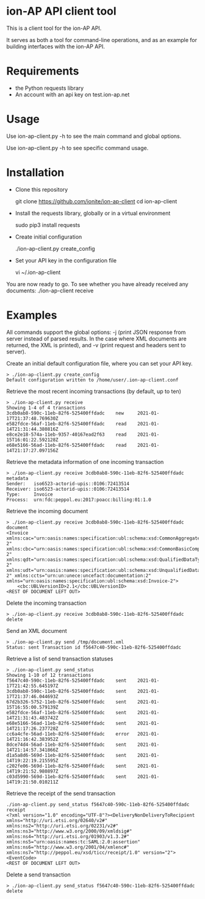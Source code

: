 # ion-AP API client tool

This is a client tool for the ion-AP API.

It serves as both a tool for command-line operations, and as an example
for building interfaces with the ion-AP API.

# Requirements

- the Python requests library
- An account with an api key on test.ion-ap.net

# Usage

Use ion-ap-client.py -h to see the main command and global options.

Use ion-ap-client.py <command> -h to see specific command usage.

# Installation

- Clone this repository

    git clone https://github.com/ionite/ion-ap-client
    cd ion-ap-client

- Install the requests library, globally or in a virtual environment

    sudo pip3 install requests
- Create initial configuration

    ./ion-ap-client.py create_config
- Set your API key in the configuration file

    vi ~/.ion-ap-client

You are now ready to go. To see whether you have already received
any documents:
    ./ion-ap-client receive

# Examples

All commands support the global options: -j (print JSON response from
server instead of parsed results. In the case where XML documents are
returned, the XML is printed), and -v (print request and headers
sent to server).

Create an initial default configuration file, where you can set your
API key.

    > ./ion-ap-client.py create_config
    Default configuration written to /home/user/.ion-ap-client.conf


Retrieve the most recent incoming transactions (by default, up to ten)

    > ./ion-ap-client.py receive
    Showing 1-4 of 4 transactions
    3cdb0ab8-590c-11eb-82f6-525400ffdadc    new     2021-01-17T21:37:48.769630Z
    e582fdce-56af-11eb-82f6-525400ffdadc    read    2021-01-14T21:31:44.380816Z
    e8ce2e18-574a-11eb-9357-40167ead2f63    read    2021-01-15T16:01:22.592128Z
    e68e5166-56ad-11eb-82f6-525400ffdadc    read    2021-01-14T21:17:27.097156Z

Retrieve the metadata information of one incoming transaction

    > ./ion-ap-client.py receive 3cdb0ab8-590c-11eb-82f6-525400ffdadc metadata
    Sender:   iso6523-actorid-upis::0106:72413514
    Receiver: iso6523-actorid-upis::0106:72413514
    Type:     Invoice
    Process:  urn:fdc:peppol.eu:2017:poacc:billing:01:1.0

Retrieve the incoming document

    > ./ion-ap-client.py receive 3cdb0ab8-590c-11eb-82f6-525400ffdadc document
    <Invoice xmlns:cac="urn:oasis:names:specification:ubl:schema:xsd:CommonAggregateComponents-2" xmlns:cbc="urn:oasis:names:specification:ubl:schema:xsd:CommonBasicComponents-2" xmlns:qdt="urn:oasis:names:specification:ubl:schema:xsd:QualifiedDataTypes-2" xmlns:udt="urn:oasis:names:specification:ubl:schema:xsd:UnqualifiedDataTypes-2" xmlns:ccts="urn:un:unece:uncefact:documentation:2" xmlns="urn:oasis:names:specification:ubl:schema:xsd:Invoice-2">
        <cbc:UBLVersionID>2.1</cbc:UBLVersionID>
    <REST OF DOCUMENT LEFT OUT>

Delete the incoming transaction

    > ./ion-ap-client.py receive 3cdb0ab8-590c-11eb-82f6-525400ffdadc delete


Send an XML document

    > ./ion-ap-client.py send /tmp/document.xml
    Status: sent Transaction id f5647c40-590c-11eb-82f6-525400ffdadc

Retrieve a list of send transaction statuses

    > ./ion-ap-client.py send_status
    Showing 1-10 of 12 transactions
    f5647c40-590c-11eb-82f6-525400ffdadc	sent	2021-01-17T21:42:55.645197Z
    3cdb0ab8-590c-11eb-82f6-525400ffdadc	sent	2021-01-17T21:37:46.044693Z
    67d2b326-5752-11eb-82f6-525400ffdadc	sent	2021-01-15T16:55:00.579139Z
    e582fdce-56af-11eb-82f6-525400ffdadc	sent	2021-01-14T21:31:43.483742Z
    e68e5166-56ad-11eb-82f6-525400ffdadc	sent	2021-01-14T21:17:26.237728Z
    cc6a4cfe-56ad-11eb-82f6-525400ffdadc	error	2021-01-14T21:16:42.383952Z
    8dce74d4-56ad-11eb-82f6-525400ffdadc	sent	2021-01-14T21:14:57.341866Z
    d1a5a8d6-569d-11eb-82f6-525400ffdadc	sent	2021-01-14T19:22:19.215595Z
    c202fe06-569d-11eb-82f6-525400ffdadc	sent	2021-01-14T19:21:52.980897Z
    c03d5990-569d-11eb-82f6-525400ffdadc	sent	2021-01-14T19:21:50.010211Z


Retrieve the receipt of the send transaction

    ./ion-ap-client.py send_status f5647c40-590c-11eb-82f6-525400ffdadc receipt
    <?xml version="1.0" encoding="UTF-8"?><DeliveryNonDeliveryToRecipient xmlns="http://uri.etsi.org/02640/v2#" xmlns:ns2="http://uri.etsi.org/02231/v2#" xmlns:ns3="http://www.w3.org/2000/09/xmldsig#" xmlns:ns4="http://uri.etsi.org/01903/v1.3.2#" xmlns:ns5="urn:oasis:names:tc:SAML:2.0:assertion" xmlns:ns6="http://www.w3.org/2001/04/xmlenc#" xmlns:ns7="http://peppol.eu/xsd/ticc/receipt/1.0" version="2"><EventCode>
    <REST OF DOCUMENT LEFT OUT>

Delete a send transaction 

    > ./ion-ap-client.py send_status f5647c40-590c-11eb-82f6-525400ffdadc delete

